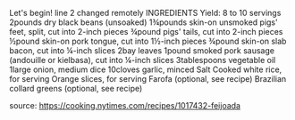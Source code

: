 Let's begin!
line 2 changed remotely
INGREDIENTS
Yield:
8 to 10 servings
2pounds dry black beans (unsoaked)
1¾pounds skin-on unsmoked pigs' feet, split, cut into 2-inch pieces
¾pound pigs' tails, cut into 2-inch pieces
½pound skin-on pork tongue, cut into 1½-inch pieces
¾pound skin-on slab bacon, cut into ¼-inch slices
2bay leaves
1pound smoked pork sausage (andouille or kielbasa), cut into ¼-inch slices
3tablespoons vegetable oil
1large onion, medium dice
10cloves garlic, minced
Salt
Cooked white rice, for serving
Orange slices, for serving
Farofa (optional, see recipe)
Brazilian collard greens (optional, see recipe)

source: https://cooking.nytimes.com/recipes/1017432-feijoada
